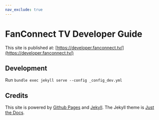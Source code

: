 ```yaml
---
nav_exclude: true
---
```

# FanConnect TV Developer Guide

This site is published at: [https://developer.fanconnect.tv/](https://developer.fanconnect.tv/)

## Development

Run `bundle exec jekyll serve --config _config_dev.yml`

## Credits

This site is powered by [Github Pages](https://pages.github.com/) and [Jekyll](https://jekyllrb.com/).  The Jekyll theme is [Just the Docs](https://just-the-docs.github.io/just-the-docs/).
